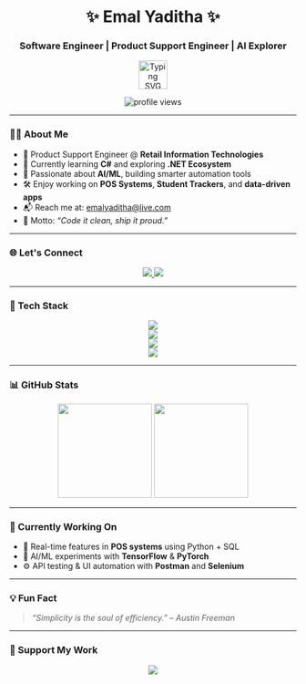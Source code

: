 <h1 align="center">✨ Emal Yaditha ✨</h1>
<h3 align="center">Software Engineer | Product Support Engineer | AI Explorer</h3>

<p align="center">
  <img 
    src="https://readme-typing-svg.demolab.com?font=Fira+Code&duration=4000&pause=1000&color=00F7FF&center=true&vCenter=true&width=600&lines=Crafting+Software+That+Solves+Real+Problems.;Tech+with+Purpose+%7C+Code+with+Passion;Always+Learning+%7C+Always+Building" 
    alt="Typing SVG"
    height="50"
/>
</p>

<p align="center">
  <img src="https://komarev.com/ghpvc/?username=emalyaditha&label=Profile+Views&color=00d9ff&style=flat-square" alt="profile views" />
</p>

---

### 🧑‍💻 About Me
- 💼 Product Support Engineer @ **Retail Information Technologies**
- 🧠 Currently learning **C#** and exploring **.NET Ecosystem**
- 🤖 Passionate about **AI/ML**, building smarter automation tools
- 🛠️ Enjoy working on **POS Systems**, **Student Trackers**, and **data-driven apps**
- 📬 Reach me at: [emalyaditha@live.com](mailto:emalyaditha@live.com)
- 🎯 Motto: _“Code it clean, ship it proud.”_

---

### 🌐 Let's Connect
<p align="center">
  <a href="https://linkedin.com/in/emalyaditha" target="_blank">
    <img src="https://img.shields.io/badge/LinkedIn-%230077B5?style=for-the-badge&logo=linkedin&logoColor=white" />
  </a>
  <a href="https://x.com/emalyaditha" target="_blank">
    <img src="https://img.shields.io/badge/X-%23000000?style=for-the-badge&logo=twitter&logoColor=white" />
  </a>
</p>

---

### 🧰 Tech Stack
<p align="center">
  <img src="https://skillicons.dev/icons?i=java,python,csharp,cpp,php,js,nodejs" />
  <br />
  <img src="https://skillicons.dev/icons?i=html,css,flutter,dotnet,androidstudio" />
  <br />
  <img src="https://skillicons.dev/icons?i=mysql,mongodb,postgresql,sqlite,mssql" />
  <br />
  <img src="https://skillicons.dev/icons?i=git,github,linux,vscode,postman,figma" />
</p>

---

### 📊 GitHub Stats
<p align="center">
  <img src="https://github-readme-stats.vercel.app/api?username=emalyaditha&show_icons=true&theme=tokyonight" height="165" />
  <img src="https://github-readme-stats.vercel.app/api/top-langs/?username=emalyaditha&layout=compact&theme=tokyonight" height="165" />
</p>

---

### 🚧 Currently Working On
- 🔄 Real-time features in **POS systems** using Python + SQL
- 🧪 AI/ML experiments with **TensorFlow** & **PyTorch**
- ⚙️ API testing & UI automation with **Postman** and **Selenium**

---

### 💡 Fun Fact
> _“Simplicity is the soul of efficiency.” – Austin Freeman_

---

### 🎉 Support My Work
<p align="center">
  <a href="https://coff.ee/emalyadiths" target="_blank">
    <img src="https://img.shields.io/badge/☕-Buy%20me%20a%20coffee-ffdd00?style=for-the-badge" />
  </a>
</p>

